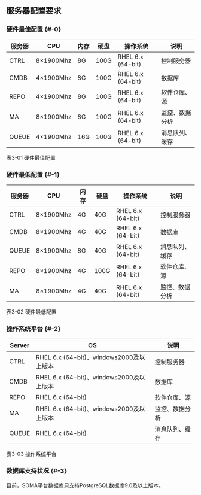 ## 服务器配置要求

### 硬件最佳配置 {#-0}

| **服务器** | **CPU** | **内存** | **硬盘** | **操作系统** | **说明** |
| --- | --- | --- | --- | --- | --- |
| CTRL | 8×1900Mhz | 8G | 100G | RHEL 6.x (64-bit) | 控制服务器 |
| CMDB | 4×1900Mhz | 8G | 100G | RHEL 6.x (64-bit) | 数据库 |
| REPO | 4×1900Mhz | 8G | 100G | RHEL 6.x (64-bit) | 软件仓库、源 |
| MA | 8×1900Mhz | 8G | 100G | RHEL 6.x (64-bit) | 监控、数据分析 |
| QUEUE | 4×1900Mhz | 16G | 100G | RHEL 6.x (64-bit) | 消息队列、缓存 |

表3-01 硬件最佳配置

### 硬件最低配置 {#-1}

| **服务器** | **CPU** | **内存** | **硬盘** | **操作系统** | **说明** |
| --- | --- | --- | --- | --- | --- |
| CTRL | 8×1900Mhz | 4G | 40G | RHEL 6.x (64-bit) | 控制服务器 |
| CMDB | 8×1900Mhz | 4G | 40G | RHEL 6.x (64-bit) | 数据库 |
| QUEUE | 8×1900Mhz | 8G | 40G | RHEL 6.x (64-bit) | 消息队列、缓存 |
| REPO | 8×1900Mhz | 4G | 100G | RHEL 6.x (64-bit) | 软件仓库、源 |
| MA | 8×1900Mhz | 4G | 40G | RHEL 6.x (64-bit) | 监控、数据分析 |

表3-02 硬件最低配置

### 操作系统平台 {#-2}

| **Server** | **OS** | **说明** |
| --- | --- | --- |
| CTRL | RHEL 6.x (64-bit)、windows2000及以上版本 | 控制服务器 |
| CMDB | RHEL 6.x (64-bit)、windows2000及以上版本 | 数据库 |
| REPO | RHEL 6.x (64-bit) | 软件仓库、源 |
| MA | RHEL 6.x (64-bit)、windows2000及以上版本 | 监控、数据分析 |
| QUEUE | RHEL 6.x (64-bit) | 消息队列、缓存 |

表3-03 操作系统平台

### 数据库支持状况 {#-3}

目前，SOMA平台数据库只支持PostgreSQL数据库9.0及以上版本。